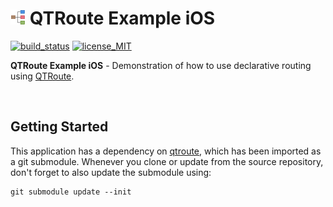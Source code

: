 # ![kyoot-root](docs/icon.png) QTRoute Example iOS

[![build_status](https://travis-ci.org/quickthyme/qtroute-example-ios.svg?branch=master)](https://travis-ci.org/quickthyme/qtroute-example-ios)
[![license_MIT](https://img.shields.io/badge/license-MIT-black.svg)](LICENSE)

**QTRoute Example iOS** - Demonstration of how to use declarative routing using [QTRoute](https://github.com/quickthyme/qtroute).

<br />

## Getting Started

This application has a dependency on [qtroute](https://github.com/quickthyme/qtroute), which has been imported as a git submodule.
Whenever you clone or update from the source repository, don't forget to also update the submodule using:

```
git submodule update --init
```

